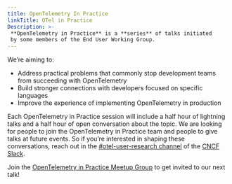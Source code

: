```yaml
---
title: OpenTelemetry In Practice
linkTitle: OTel in Practice
Description: >- 
 **OpenTelemetry in Practice** is a **series** of talks initiated
 by some members of the End User Working Group.
---
```


We’re aiming to:

- Address practical problems that commonly stop development teams from
  succeeding with OpenTelemetry
- Build stronger connections with developers focused on specific languages
- Improve the experience of implementing OpenTelemetry in production

Each OpenTelemetry in Practice session will include a half hour of lightning
talks and a half hour of open conversation about the topic. We are looking for
people to join the OpenTelemetry in Practice team and people to give talks at
future events. So if you’re interested in shaping these conversations, reach out
in the
[#otel-user-research channel](https://cloud-native.slack.com/archives/C01RT3MSWGZ)
of the [CNCF Slack](https://slack.cncf.io/).

Join the [OpenTelemetry in Practice Meetup Group](https://www.meetup.com/de-DE/opentelemetry-in-practice-meetup-group/)
to get invited to our next talk!
